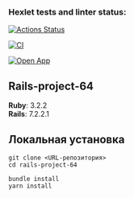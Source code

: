 ### Hexlet tests and linter status:

[![Actions Status](https://github.com/nyrok8/rails-project-64/actions/workflows/hexlet-check.yml/badge.svg)](https://github.com/nyrok8/rails-project-64/actions)

[![CI](https://github.com/nyrok8/rails-project-64/actions/workflows/ci.yml/badge.svg)](https://github.com/nyrok8/rails-project-64/actions/workflows/ci.yml)

[![Open App](https://img.shields.io/badge/rails-project%2064-D30001?style=for-the-badge&labelColor=%23ffffff&logo=rubyonrails&logoColor=%23D30001&logoSize=auto)](https://rails-project-64-6vls.onrender.com)

## Rails-project-64

**Ruby**: 3.2.2  
**Rails**: 7.2.2.1

## Локальная установка
```
git clone <URL-репозитория>
cd rails-project-64

bundle install
yarn install
```